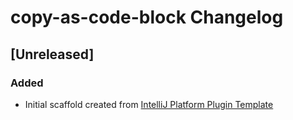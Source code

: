 <!-- Keep a Changelog guide -> https://keepachangelog.com -->

# copy-as-code-block Changelog

## [Unreleased]
### Added
- Initial scaffold created from [IntelliJ Platform Plugin Template](https://github.com/JetBrains/intellij-platform-plugin-template)
